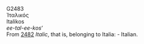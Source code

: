 G2483  
Ἰταλικός  
Italikos  
*ee-tal-ee-kos‘*  
From [2482](g2482) *Italic*, that is, belonging to Italia: - Italian.  
